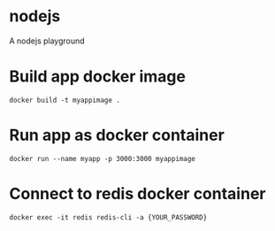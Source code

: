 # nodejs
A nodejs playground 

# Build app docker image
```
docker build -t myappimage .
```

# Run app as docker container
```
docker run --name myapp -p 3000:3000 myappimage
```

# Connect to redis docker container
```
docker exec -it redis redis-cli -a {YOUR_PASSWORD}
```

